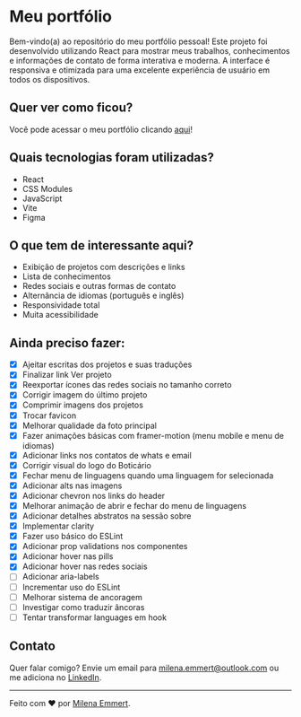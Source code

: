 # Meu portfólio

Bem-vindo(a) ao repositório do meu portfólio pessoal! Este projeto foi desenvolvido utilizando React para mostrar meus trabalhos, conhecimentos e informações de contato de forma interativa e moderna. A interface é responsiva e otimizada para uma excelente experiência de usuário em todos os dispositivos.

## Quer ver como ficou?

Você pode acessar o meu portfólio clicando [aqui](https://www.milenaemmert.com.br/)!

## Quais tecnologias foram utilizadas?

- React
- CSS Modules
- JavaScript
- Vite
- Figma

## O que tem de interessante aqui?

- Exibição de projetos com descrições e links
- Lista de conhecimentos
- Redes sociais e outras formas de contato
- Alternância de idiomas (português e inglês)
- Responsividade total
- Muita acessibilidade

## Ainda preciso fazer:

- [x] Ajeitar escritas dos projetos e suas traduções
- [x] Finalizar link Ver projeto
- [x] Reexportar ícones das redes sociais no tamanho correto
- [x] Corrigir imagem do último projeto
- [x] Comprimir imagens dos projetos
- [x] Trocar favicon
- [x] Melhorar qualidade da foto principal
- [x] Fazer animações básicas com framer-motion (menu mobile e menu de idiomas)
- [x] Adicionar links nos contatos de whats e email
- [x] Corrigir visual do logo do Boticário
- [x] Fechar menu de linguagens quando uma linguagem for selecionada
- [x] Adicionar alts nas imagens
- [x] Adicionar chevron nos links do header
- [x] Melhorar animação de abrir e fechar do menu de linguagens
- [x] Adicionar detalhes abstratos na sessão sobre
- [x] Implementar clarity
- [x] Fazer uso básico do ESLint
- [x] Adicionar prop validations nos componentes
- [x] Adicionar hover nas pills
- [x] Adicionar hover nas redes sociais
- [ ] Adicionar aria-labels
- [ ] Incrementar uso do ESLint
- [ ] Melhorar sistema de ancoragem
- [ ] Investigar como traduzir âncoras
- [ ] Tentar transformar languages em hook

## Contato

Quer falar comigo? Envie um email para [milena.emmert@outlook.com](mailto:milena.emmert@outlook.com) ou me adiciona no [LinkedIn](https://www.linkedin.com/in/milenaemmert).

---

Feito com ♥ por [Milena Emmert](https://www.milenaemmert.com.br).
